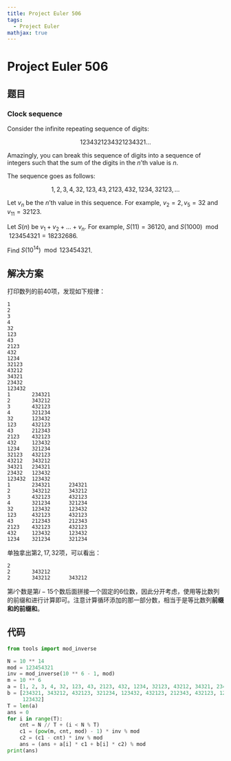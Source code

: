 ```yaml
---
title: Project Euler 506
tags:
  - Project Euler
mathjax: true
---
```

<escape><!-- more --></escape>
    

# Project Euler 506
## 题目
### Clock sequence

Consider the infinite repeating sequence of digits:

$$1234321234321234321\dots$$

Amazingly, you can break this sequence of digits into a sequence of integers such that the sum of the digits in the $n$’th value is $n$.

The sequence goes as follows:

$$1, 2, 3, 4, 32, 123, 43, 2123, 432, 1234, 32123, \dots$$

Let $v_n$ be the $n$’th value in this sequence. For example, $v_2=2, v_5=32$ and $v_{11}=32123$.

Let $S(n)$ be $v_1+v_2+\dots+v_n$. For example, $S(11)=36120$, and $S(1000) \mod 123454321 = 18232686$.

Find $S(10^{14})\mod 123454321$.


## 解决方案

打印数列的前$40$项，发现如下规律：

```
1
2
3
4
32
123
43
2123
432
1234
32123
43212
34321
23432
123432
1       234321
2       343212
3       432123
4       321234
32      123432
123     432123
43      212343
2123    432123
432     123432
1234    321234
32123   432123
43212   343212
34321   234321
23432   123432
123432  123432
1       234321      234321
2       343212      343212
3       432123      432123
4       321234      321234
32      123432      123432
123     432123      432123
43      212343      212343
2123    432123      432123
432     123432      123432
1234    321234      321234
```

单独拿出第$2,17,32$项，可以看出：

```
2
2       343212
2       343212      343212
```
第$i$个数是第$i-15$个数后面拼接一个固定的$6$位数，因此分开考虑，使用等比数列的前缀和进行计算即可。注意计算循环添加的那一部分数，相当于是等比数列**前缀和的前缀和**。

## 代码


```py
from tools import mod_inverse

N = 10 ** 14
mod = 123454321
inv = mod_inverse(10 ** 6 - 1, mod)
m = 10 ** 6
a = [1, 2, 3, 4, 32, 123, 43, 2123, 432, 1234, 32123, 43212, 34321, 23432, 123432]
b = [234321, 343212, 432123, 321234, 123432, 432123, 212343, 432123, 123432, 321234, 432123, 343212, 234321, 123432,
     123432]
T = len(a)
ans = 0
for i in range(T):
    cnt = N // T + (i < N % T)
    c1 = (pow(m, cnt, mod) - 1) * inv % mod
    c2 = (c1 - cnt) * inv % mod
    ans = (ans + a[i] * c1 + b[i] * c2) % mod
print(ans)

```